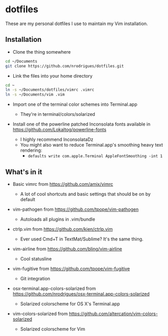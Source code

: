 # dotfiles

These are my personal dotfiles I use to maintain my Vim installation.

## Installation

* Clone the thing somewhere
```sh
cd ~/Documents
git clone https://github.com/nrodrigues/dotfiles.git
```

* Link the files into your home directory
```sh
cd ~
ln -s ~/Documents/dotfiles/vimrc .vimrc
ln -s ~/Documents/vim .vim
```

* Import one of the terminal color schemes into Terminal.app
  * They're in terminal/colors/solarized

* Install one of the powerline patched Inconsolata fonts available in https://github.com/Lokaltog/powerline-fonts
  * I highly recommend InconsolataDz
  * You might also want to reduce Terminal.app's smoothing heavy text rendering:
    * `defaults write com.apple.Terminal AppleFontSmoothing -int 1`

## What's in it

* Basic vimrc from https://github.com/amix/vimrc
  * A lot of cool shortcuts and basic settings that should be on by default

* vim-pathogen from https://github.com/tpope/vim-pathogen
  * Autoloads all plugins in .vim/bundle

* ctrlp.vim from https://github.com/kien/ctrlp.vim
  * Ever used Cmd+T in TextMat/Sublime? It's the same thing.

* vim-airline from https://github.com/bling/vim-airline
  * Cool statusline

* vim-fugitive from https://github.com/tpope/vim-fugitive
  * Git integration

* osx-terminal.app-colors-solarized from https://github.com/nrodrigues/osx-terminal.app-colors-solarized
  * Solarized colorscheme for OS X's Terminal.app

* vim-colors-solarized from https://github.com/altercation/vim-colors-solarized
  * Solarized colorscheme for Vim

